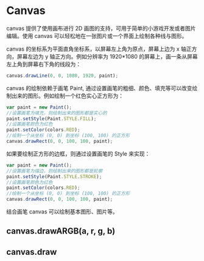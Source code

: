 # Canvas

canvas 提供了使用画布进行 2D 画图的支持，可用于简单的小游戏开发或者图片编辑。使用 canvas 可以轻松地在一张图片或一个界面上绘制各种线与图形。

canvas 的坐标系为平面直角坐标系，以屏幕左上角为原点，屏幕上边为 x 轴正方向，屏幕左边为 y 轴正方向。例如分辨率为 1920*1080 的屏幕上，画一条从屏幕左上角到屏幕右下角的线段为：

```js
canvas.drawLine(0, 0, 1080, 1920, paint);
```

canvas 的绘制依赖于画笔 Paint, 通过设置画笔的粗细、颜色、填充等可以改变绘制出来的图形。例如绘制一个红色实心正方形为：

```js
var paint = new Paint();
//设置画笔为填充，则绘制出来的图形都是实心的
paint.setStyle(Paint.STYLE.FILL);
//设置画笔颜色为红色
paint.setColor(colors.RED);
//绘制一个从坐标 (0, 0) 到坐标 (100, 100) 的正方形
canvas.drawRect(0, 0, 100, 100, paint);
```

如果要绘制正方形的边框，则通过设置画笔的 Style 来实现：

```js
var paint = new Paint();
//设置画笔为描边，则绘制出来的图形都是轮廓
paint.setStyle(Paint.STYLE.STROKE);
//设置画笔颜色为红色
paint.setColor(colors.RED);
//绘制一个从坐标 (0, 0) 到坐标 (100, 100) 的正方形
canvas.drawRect(0, 0, 100, 100, paint);
```

结合画笔 canvas 可以绘制基本图形、图片等。

## canvas.drawARGB(a, r, g, b)

## canvas.draw
 